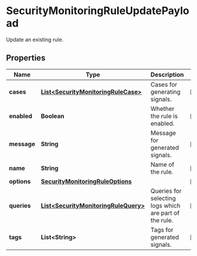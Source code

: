 

# SecurityMonitoringRuleUpdatePayload

Update an existing rule.
## Properties

Name | Type | Description | Notes
------------ | ------------- | ------------- | -------------
**cases** | [**List&lt;SecurityMonitoringRuleCase&gt;**](SecurityMonitoringRuleCase.md) | Cases for generating signals. |  [optional]
**enabled** | **Boolean** | Whether the rule is enabled. |  [optional]
**message** | **String** | Message for generated signals. |  [optional]
**name** | **String** | Name of the rule. |  [optional]
**options** | [**SecurityMonitoringRuleOptions**](SecurityMonitoringRuleOptions.md) |  |  [optional]
**queries** | [**List&lt;SecurityMonitoringRuleQuery&gt;**](SecurityMonitoringRuleQuery.md) | Queries for selecting logs which are part of the rule. |  [optional]
**tags** | **List&lt;String&gt;** | Tags for generated signals. |  [optional]



